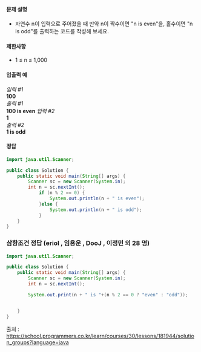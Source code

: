 #### 문제 설명
- 자연수 n이 입력으로 주어졌을 때 만약 n이 짝수이면 "n is even"을, 홀수이면 "n is odd"를 출력하는 코드를 작성해 보세요.

#### 제한사항
- 1 ≤ n ≤ 1,000

#### 입출력 예<br>
*입력 #1*<br>
**100**<br>
*출력 #1*<br>
**100 is even**
*입력 #2*<br>
**1**<br>
*출력 #2*<br>
**1 is odd**


#### 정답
```java
import java.util.Scanner;

public class Solution {
    public static void main(String[] args) {
        Scanner sc = new Scanner(System.in);
        int n = sc.nextInt();
            if (n % 2 == 0) {
                System.out.println(n + " is even");
            }else {
                System.out.println(n + " is odd");
            }
    }
}
```

### 삼항조건 정답 (eriol , 임용운 , DooJ , 이정민 외 28 명) 
```java
import java.util.Scanner;

public class Solution {
    public static void main(String[] args) {
        Scanner sc = new Scanner(System.in);
        int n = sc.nextInt();

        System.out.print(n + " is "+(n % 2 == 0 ? "even" : "odd"));


    }
}
```
출처 : https://school.programmers.co.kr/learn/courses/30/lessons/181944/solution_groups?language=java


